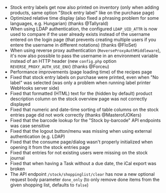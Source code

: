 - Stock entry labels get now also printed on inventory (only when adding products, same option "Stock entry label" like on the purchase page)
- Optimized relative time display (also fixed a phrasing problem for some languages, e.g. Hungarian) (thanks @Tallyrald)
- When using LDAP authentication, the configured `LDAP_UID_ATTR` is now used to compare if the user already exists instead of the username entered on the login page (that prevents creating multiple users if you entere the username in different notations) (thanks @FloSet)
- When using reverse proxy authentication (`ReverseProxyAuthMiddleware`), it's now also possible to pass the username in an environment variable instead of an HTTP header (new `config.php` option `REVERSE_PROXY_AUTH_USE_ENV`) (thanks @Forceu)
- Performance improvements (page loading time) of the recipes page
- Fixed that stock entry labels on purchase were printed, even when "No label" was selected (was only a problem when running label printer WebHooks server side)
- Fixed that formatted (HTML) text for the (hidden by default) product description column on the stock overview page was not correctly displayed
- Fixed that numeric and date-time sorting of table columns on the stock entries page did not work correctly (thanks @MasterofJOKers)
- Fixed that the barcode lookup for the "Stock by-barcode" API endpoints was case sensitive
- Fixed that the logout button/menu was missing when using external authentication (e.g. LDAP)
- Fixed that the consume page/dialog wasn't properly initialized when opening it from the stock entries page
- Fixed that entries for not existing users were missing on the stock journal
- Fixed that when having a Task without a due date, the iCal export was broken
- The API endpoint `/stock/shoppinglist/clear` has now a new optional request body parameter `done_only` (to only remove done items from the given shopping list, defaults to `false`)
